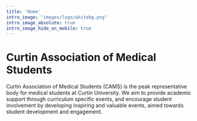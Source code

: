 ```yaml
---
title: 'Home'
intro_image: "images/logo/whitebg.png"
intro_image_absolute: true
intro_image_hide_on_mobile: true
---
```


# Curtin Association of Medical Students

Curtin Association of Medical Students (CAMS) is the peak representative body for medical students at Curtin University. We aim to provide academic support through curriculum specific events, and encourage student involvement by developing inspiring and valuable events, aimed towards student development and engagement.
